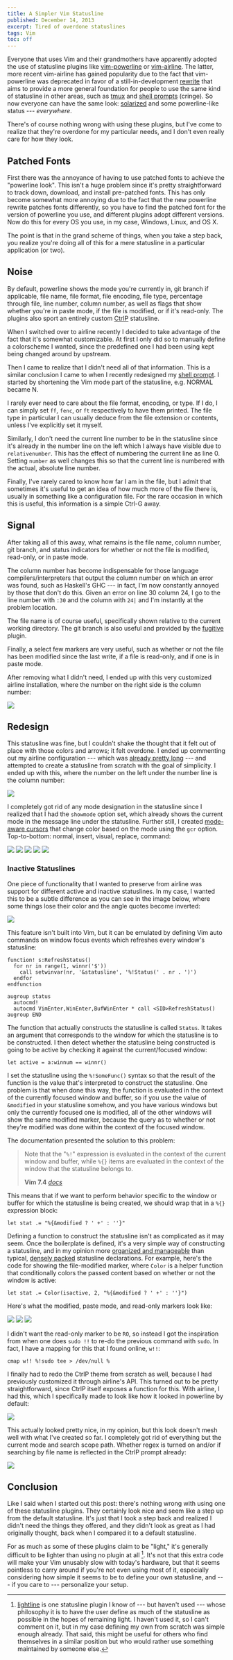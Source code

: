 ```yaml
---
title: A Simpler Vim Statusline
published: December 14, 2013
excerpt: Tired of overdone statuslines
tags: Vim
toc: off
---
```


Everyone that uses Vim and their grandmothers have apparently adopted the use of statusline plugins like [vim-powerline] or [vim-airline]. The latter, more recent vim-airline has gained popularity due to the fact that vim-powerline was deprecated in favor of a still-in-development [rewrite][powerline] that aims to provide a more general foundation for people to use the same kind of statusline in other areas, such as [tmux] and [shell prompts] (cringe). So now everyone can have the same look: [solarized] and some powerline-like status --- _everywhere_.

[vim-powerline]: https://github.com/Lokaltog/vim-powerline
[vim-airline]: https://github.com/bling/vim-airline
[powerline]: https://github.com/Lokaltog/powerline
[tmux]: https://github.com/erikw/tmux-powerline
[shell prompts]: https://github.com/milkbikis/powerline-shell
[solarized]: http://ethanschoonover.com/solarized

There's of course nothing wrong with using these plugins, but I've come to realize that they're overdone for my particular needs, and I don't even really care for how they look.

## Patched Fonts

First there was the annoyance of having to use patched fonts to achieve the "powerline look". This isn't a huge problem since it's pretty straightforward to track down, download, and install pre-patched fonts. This has only become somewhat more annoying due to the fact that the new powerline rewrite patches fonts differently, so you have to find the patched font for the version of powerline you use, and different plugins adopt different versions. Now do this for every OS you use, in my case, Windows, Linux, and OS X.

The point is that in the grand scheme of things, when you take a step back, you realize you're doing all of this for a mere statusline in a particular application (or two).

## Noise

By default, powerline shows the mode you're currently in, git branch if applicable, file name, file format, file encoding, file type, percentage through file, line number, column number, as well as flags that show whether you're in paste mode, if the file is modified, or if it's read-only. The plugins also sport an entirely custom [CtrlP] statusline.

When I switched over to airline recently I decided to take advantage of the fact that it's somewhat customizable. At first I only did so to manually define a colorscheme I wanted, since the predefined one I had been using kept being changed around by upstream.

[CtrlP]: http://kien.github.io/ctrlp.vim/

Then I came to realize that I didn't need all of that information. This is a similar conclusion I came to when I recently redesigned my [shell prompt]. I started by shortening the Vim mode part of the statusline, e.g. NORMAL became N.

[shell prompt]: /posts/terminal-customization/#prompt

I rarely ever need to care about the file format, encoding, or type. If I do, I can simply set `ff`, `fenc`, or `ft` respectively to have them printed. The file type in particular I can usually deduce from the file extension or contents, unless I've explicitly set it myself.

Similarly, I don't need the current line number to be in the statusline since it's already in the number line on the left which I always have visible due to `relativenumber`. This has the effect of numbering the current line as line 0. Setting `number` as well changes this so that the current line is numbered with the actual, absolute line number.

Finally, I've rarely cared to know how far I am in the file, but I admit that sometimes it's useful to get an idea of how much more of the file there is, usually in something like a configuration file. For the rare occasion in which this is useful, this information is a simple Ctrl-G away.

## Signal

After taking all of this away, what remains is the file name, column number, git branch, and status indicators for whether or not the file is modified, read-only, or in paste mode.

The column number has become indispensable for those language compilers/interpreters that output the column number on which an error was found, such as Haskell's GHC --- in fact, I'm now constantly annoyed by those that don't do this. Given an error on line 30 column 24, I go to the line number with `:30` and the column with `24|` and I'm instantly at the problem location.

The file name is of course useful, specifically shown relative to the current working directory. The git branch is also useful and provided by the [fugitive] plugin.

[fugitive]: https://github.com/tpope/vim-fugitive

Finally, a select few markers are very useful, such as whether or not the file has been modified since the last write, if a file is read-only, and if one is in paste mode.

After removing what I didn't need, I ended up with this very customized airline installation, where the number on the right side is the column number:

<img src="/images/vim/airline.png" class="center">

## Redesign

This statusline was fine, but I couldn't shake the thought that it felt out of place with those colors and arrows; it felt overdone. I ended up commenting out my airline configuration --- which was [already pretty long][airline-config] --- and attempted to create a statusline from scratch with the goal of simplicity. I ended up with this, where the number on the left under the number line is the column number:

[airline-config]: https://github.com/blaenk/dots/blob/275b3b40fa0c57f1b48b5ba59b9ecbc00cddf866/vim/vimrc.ln#L80-L202

<img src="/images/vim/regular.png" class="center">

I completely got rid of any mode designation in the statusline since I realized that I had the `showmode` option set, which already shows the current mode in the message line under the statusline. Further still, I created [mode-aware cursors] that change color based on the mode using the `gcr` option. Top-to-bottom: normal, insert, visual, replace, command:

<img src="/images/vim/gcr-normal.png" class="center">
<img src="/images/vim/gcr-insert.png" class="center">
<img src="/images/vim/gcr-visual.png" class="center">
<img src="/images/vim/gcr-replace.png" class="center">
<img src="/images/vim/gcr-command.png" class="center">

[mode-aware cursors]: https://github.com/blaenk/dots/blob/9843177fa6155e843eb9e84225f458cd0205c969/vim/vimrc.ln#L49-L64

### Inactive Statuslines

One piece of functionality that I wanted to preserve from airline was support for different active and inactive statuslines. In my case, I wanted this to be a subtle difference as you can see in the image below, where some things lose their color and the angle quotes become inverted:

<img src="/images/vim/regular-inactive.png" class="center">

This feature isn't built into Vim, but it can be emulated by defining Vim auto commands on window focus events which refreshes every window's statusline:

``` vim
function! s:RefreshStatus()
  for nr in range(1, winnr('$'))
    call setwinvar(nr, '&statusline', '%!Status(' . nr . ')')
  endfor
endfunction

augroup status
  autocmd!
  autocmd VimEnter,WinEnter,BufWinEnter * call <SID>RefreshStatus()
augroup END
```

The function that actually constructs the statusline is called `Status`. It takes an argument that corresponds to the window for which the statusline is to be constructed. I then detect whether the statusline being constructed is going to be active by checking it against the current/focused window:

``` vim
let active = a:winnum == winnr()
```

I set the statusline using the `%!SomeFunc()` syntax so that the result of the function is the value that's interpreted to construct the statusline. One problem is that when done this way, the function is evaluated in the context of the currently focused window and buffer, so if you use the value of `&modified` in your statusline somehow, and you have various windows but only the currently focused one is modified, all of the other windows will show the same modified marker, because the query as to whether or not they're modified was done within the context of the focused window.

The documentation presented the solution to this problem:

> Note that the "`%!`" expression is evaluated in the context of the current window and buffer, while `%{}` items are evaluated in the context of the window that the statusline belongs to.
> <footer><strong>Vim 7.4</strong> <cite><a href="http://vimhelp.appspot.com/options.txt.html#%27statusline%27">docs</a></cite></footer>

This means that if we want to perform behavior specific to the window or buffer for which the statusline is being created, we should wrap that in a `%{}` expression block:

``` vim
let stat .= "%{&modified ? ' +' : ''}"
```

Defining a function to construct the statusline isn't as complicated as it may seem. Once the boilerplate is defined, it's a very simple way of constructing a statusline, and in my opinion more [organized and manageable] than typical, [densely packed] statusline declarations. For example, here's the code for showing the file-modified marker, where `Color` is a helper function that conditionally colors the passed content based on whether or not the window is active:

[organized and manageable]: https://github.com/blaenk/dots/blob/dfb34f1ad78f5aa25bc486d3c14c9a0ef24094bd/vim/.vimrc#L168
[densely packed]: http://stackoverflow.com/a/5380230/101090

``` vim
let stat .= Color(isactive, 2, "%{&modified ? ' +' : ''}")
```

Here's what the modified, paste mode, and read-only markers look like:

<img src="/images/vim/regular-modified.png" class="center">
<img src="/images/vim/regular-paste.png" class="center">
<img src="/images/vim/regular-readonly.png" class="center">

I didn't want the read-only marker to be `RO`, so instead I got the inspiration from when one does `sudo !!` to re-do the previous command with `sudo`. In fact, I have a mapping for this that I found online, `w!!`:

``` vim
cmap w!! %!sudo tee > /dev/null %
```

I finally had to redo the CtrlP theme from scratch as well, because I had previously customized it through airline's API. This turned out to be pretty straightforward, since CtrlP itself exposes a function for this. With airline, I had this, which I specifically made to look like how it looked in powerline by default:

<img src="/images/vim/airline-ctrlp.png" class="center">

This actually looked pretty nice, in my opinion, but this look doesn't mesh well with what I've created so far. I completely got rid of everything but the current mode and search scope path. Whether regex is turned on and/or if searching by file name is reflected in the CtrlP prompt already:

<img src="/images/vim/regular-ctrlp.png" class="center">

## Conclusion

Like I said when I started out this post: there's nothing wrong with using one of these statusline plugins. They certainly look nice and seem like a step up from the default statusline. It's just that I took a step back and realized I didn't need the things they offered, and they didn't look as great as I had originally thought, back when I compared it to a default statusline.

For as much as some of these plugins claim to be "light," it's generally difficult to be lighter than using no plugin at all [^lightline]. It's not that this extra code will make your Vim unusably slow with today's hardware, but that it seems pointless to carry around if you're not even using most of it, especially considering how simple it seems to be to define your own statusline, and --- if you care to --- personalize your setup.

[^lightline]: [lightline](https://github.com/itchyny/lightline.vim) is one statusline plugin I know of --- but haven't used --- whose philosophy it is to have the user define as much of the statusline as possible in the hopes of remaining light. I haven't used it, so I can't comment on it, but in my case defining my own from scratch was simple enough already. That said, this might be useful for others who find themselves in a similar position but who would rather use something maintained by someone else.

